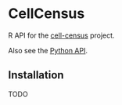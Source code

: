 # CellCensus

R API for the [cell-census](https://github.com/chanzuckerberg/cell-census) project. 

Also see the [Python API](https://chanzuckerberg.github.io/cell-census/python-api.html).

## Installation

TODO
